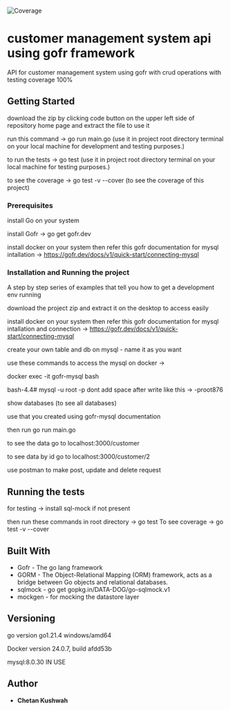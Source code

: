 
 ![Coverage](https://img.shields.io/badge/Coverage-100%35-brightgreen)


# customer management system api using gofr framework

API for customer management system using gofr with crud operations with testing coverage 100%

## Getting Started

download the zip by clicking code button on the upper left side of repository home page and extract the file to use it 

run this command -> go run main.go (use it in project root directory terminal on your local machine for development and testing purposes.)

to run the tests -> go test (use it in project root directory terminal on your local machine for testing purposes.)

to see the coverage -> go test -v --cover (to see the coverage of this project)



### Prerequisites

install Go on your system

install Gofr -> go get gofr.dev

install docker on your system then refer this gofr documentation for mysql intallation -> https://gofr.dev/docs/v1/quick-start/connecting-mysql
  

### Installation and Running the project

A step by step series of examples that tell you how to get a development env running

download the project zip and extract it on the desktop to access easily


install docker on your system then refer this gofr documentation for mysql intallation and connection -> https://gofr.dev/docs/v1/quick-start/connecting-mysql

  
create your own table and db on mysql - name it as you want


use these commands to access the mysql on docker ->

docker exec -it gofr-mysql bash

bash-4.4# mysql -u root -p<your mysql password for docker image> dont add space after write like this -> -proot876

show databases (to see all databases)

use <your database name> that you created using gofr-mysql documentation
 
then run go run main.go

to see the data go to localhost:3000/customer

to see data by id go to localhost:3000/customer/2


use postman to make post, update and delete request 


## Running the tests

 for testing -> install sql-mock if not present 

 then run these commands in root directory -> go test
                           To see coverage -> go test -v --cover


## Built With

* Gofr - The go lang framework
* GORM - The Object-Relational Mapping (ORM) framework, acts as a bridge between Go objects and relational databases.
* sqlmock - go get gopkg.in/DATA-DOG/go-sqlmock.v1
* mockgen - for mocking the datastore layer


## Versioning

go version go1.21.4 windows/amd64

Docker version 24.0.7, build afdd53b

mysql:8.0.30 IN USE

## Author

* **Chetan Kushwah** 

